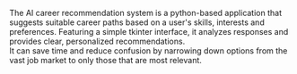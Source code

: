The AI career recommendation system is a python-based application that suggests suitable 
career paths based on a user's skills, interests and preferences.
Featuring a simple tkinter interface, it analyzes responses and provides clear, personalized recommendations.
<br>
It can save time and reduce confusion by narrowing down options from the vast job market to only those that are most relevant.
